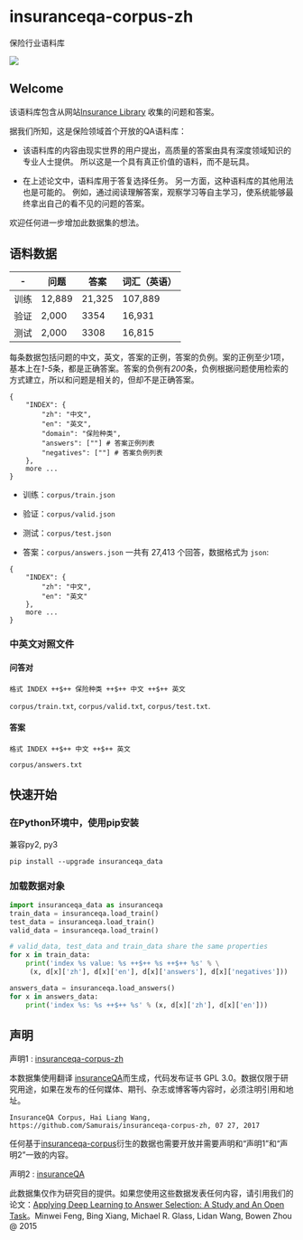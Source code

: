# insuranceqa-corpus-zh
保险行业语料库

![](https://camo.githubusercontent.com/ae91a5698ad80d3fe8e0eb5a4c6ee7170e088a7d/687474703a2f2f37786b6571692e636f6d312e7a302e676c622e636c6f7564646e2e636f6d2f61692f53637265656e25323053686f74253230323031372d30342d30342532306174253230382e32302e3437253230504d2e706e67)

## Welcome

该语料库包含从网站[Insurance Library](http://www.insurancelibrary.com/) 收集的问题和答案。

据我们所知，这是保险领域首个开放的QA语料库：

* 该语料库的内容由现实世界的用户提出，高质量的答案由具有深度领域知识的专业人士提供。 所以这是一个具有真正价值的语料，而不是玩具。

* 在上述论文中，语料库用于答复选择任务。 另一方面，这种语料库的其他用法也是可能的。 例如，通过阅读理解答案，观察学习等自主学习，使系统能够最终拿出自己的看不见的问题的答案。

欢迎任何进一步增加此数据集的想法。

## 语料数据

| - | 问题      |  答案  | 词汇（英语）  | 
| ------------- |-------------| ----- |   ----- |           
| 训练      | 12,889 | 21,325  |    107,889        |
| 验证      | 2,000     |  3354 |   16,931          |
| 测试       | 2,000      |    3308 |  16,815            |

每条数据包括问题的中文，英文，答案的正例，答案的负例。案的正例至少1项，基本上在*1-5*条，都是正确答案。答案的负例有*200*条，负例根据问题使用检索的方式建立，所以和问题是相关的，但却不是正确答案。

```
{
    "INDEX": {
        "zh": "中文",
        "en": "英文",
        "domain": "保险种类",
        "answers": [""] # 答案正例列表
        "negatives": [""] # 答案负例列表
    },
    more ...
}
```

* 训练：```corpus/train.json```

* 验证：```corpus/valid.json```

* 测试：```corpus/test.json```

* 答案：```corpus/answers.json```
一共有 27,413 个回答，数据格式为 ```json```:
```
{
    "INDEX": {
        "zh": "中文",
        "en": "英文"
    },
    more ...
}
```

### 中英文对照文件

#### 问答对

```
格式 INDEX ++$++ 保险种类 ++$++ 中文 ++$++ 英文
```

```corpus/train.txt```, ```corpus/valid.txt```, ```corpus/test.txt```.

#### 答案

```
格式 INDEX ++$++ 中文 ++$++ 英文
```

```corpus/answers.txt```

## 快速开始

### 在Python环境中，使用pip安装

兼容py2, py3

```
pip install --upgrade insuranceqa_data
```

### 加载数据对象

```python
import insuranceqa_data as insuranceqa
train_data = insuranceqa.load_train()
test_data = insuranceqa.load_train()
valid_data = insuranceqa.load_train()

# valid_data, test_data and train_data share the same properties
for x in train_data:
    print('index %s value: %s ++$++ %s ++$++ %s' % \
     (x, d[x]['zh'], d[x]['en'], d[x]['answers'], d[x]['negatives']))

answers_data = insuranceqa.load_answers()
for x in answers_data:
    print('index %s: %s ++$++ %s' % (x, d[x]['zh'], d[x]['en']))
```

## 声明

声明1 : [insuranceqa-corpus-zh](https://github.com/Samurais/insuranceqa-corpus-zh)

本数据集使用翻译 [insuranceQA](https://github.com/shuzi/insuranceQA)而生成，代码发布证书 GPL 3.0。数据仅限于研究用途，如果在发布的任何媒体、期刊、杂志或博客等内容时，必须注明引用和地址。

```
InsuranceQA Corpus, Hai Liang Wang, https://github.com/Samurais/insuranceqa-corpus-zh, 07 27, 2017
```

任何基于[insuranceqa-corpus](https://github.com/Samurais/insuranceqa-corpus-zh)衍生的数据也需要开放并需要声明和“声明1”和“声明2”一致的内容。

声明2 : [insuranceQA](https://github.com/shuzi/insuranceQA)

此数据集仅作为研究目的提供。如果您使用这些数据发表任何内容，请引用我们的论文：[Applying Deep Learning to Answer Selection: A Study and An Open Task](https://arxiv.org/abs/1508.01585)。Minwei Feng, Bing Xiang, Michael R. Glass, Lidan Wang, Bowen Zhou @ 2015